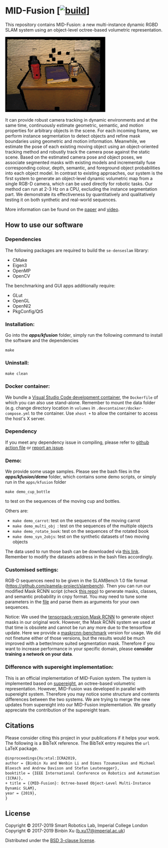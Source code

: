 # MID-Fusion [[![build](https://github.com/smartroboticslab/mid-fusion/workflows/build/badge.svg)](https://github.com/smartroboticslab/mid-fusion/actions)]

This repository contains MID-Fusion: a new multi-instance dynamic RGBD SLAM system using an object-level octree-based volumetric representation.

![MID-Fusion](teaser/midfusion.gif)




It can provide robust camera tracking in dynamic environments and at the same time, continuously estimate geometric, semantic, and motion properties for arbitrary objects in the scene. For each incoming frame, we perform instance segmentation to detect objects and refine mask boundaries using geometric and motion information. Meanwhile, we estimate the pose of each existing moving object using an object-oriented tracking method and robustly track the camera pose against the static scene. Based on the estimated camera pose and object poses, we associate segmented masks with existing models and incrementally fuse corresponding colour, depth, semantic, and foreground object probabilities into each object model. In contrast to existing approaches, our system is the first system to generate an object-level dynamic volumetric map from a single RGB-D camera, which can be used directly for robotic tasks. Our method can run at 2-3 Hz on a CPU, excluding the instance segmentation part. We demonstrate its effectiveness by quantitatively and qualitatively testing it on both synthetic and real-world sequences.



More information can be found on the [paper](https://arxiv.org/pdf/1812.07976.pdf) and [video](https://www.youtube.com/watch?v=gturboNl9gg).

## How to use our software
### Dependencies
The following packages are required to build the `se-denseslam` library:
* CMake 
* Eigen3 
* OpenMP 
* OpenCV

The benchmarking and GUI apps additionally require:
* GLut
* OpenGL
* OpenNI2
* PkgConfig/Qt5

  

### Installation:

Go into the ***apps/kfusion*** folder, simply run the following command to install the software and the dependencies

```
make
```


### Uninstall:

```
make clean
```


### Docker container:
We bundle a [Visual Studio Code development container](https://code.visualstudio.com/docs/remote/containers), the `Dockerfile` of which you can also use stand-alone. Remember to mount the data folder (e.g. change directory location in `volumes` in `.devcontainer/docker-compose.yml` to the container. Use `xhost +` to allow the container to access the host's X server.


### Dependency
If you meet any dependency issue in compiling, please refer to [github action file](https://github.com/smartroboticslab/mid-fusion/blob/master/.github/workflows/main.yml) or [report an issue](https://github.com/smartroboticslab/mid-fusion/issues).


### Demo:

We provide some usage samples. Please see the bash files in the ***apps/kfusion/demo***  folder, which contains some demo scripts, or simply run in the `apps/kfusion` folder

```
make demo_cup_bottle 
```

to test on the sequences of the moving cup and bottles.

Others are:

  * `make demo_carrot`: test on the sequences of the moving carrot
  * `make demo_multi_obj `:  test on the sequences of the multiple objects
  * `make demo_rotate_book`:  test on the sequences of the rotated book
  * `make demo_syn_2objs`: test on the synthetic datasets of two moving objects

The data used to run those bash can be downloaded via [this link](https://drive.google.com/drive/folders/1DmqX59qw_U6YsmkY9aZfZ5y0Dt65N_1x?usp=sharing). Remember to modify the datasets address in the bash files accordingly.

### Customised settings:

  RGB-D sequences need to be given in the SLAMBench 1.0 file format (https://github.com/pamela-project/slambench). Then you can run our modified Mask RCNN script (check [this repo](https://github.com/binbin-xu/maskrcnn_for_midfusion)) to generate masks, classes, and semantic probability in cnpy format. You may need to tune some parameters in the [file](https://github.com/smartroboticslab/mid-fusion/blob/master/apps/kfusion/include/default_parameters.h) and parse them as arguments for your own sequences.

  Notice: We used the [tensorpack-version Mask RCNN](https://github.com/tensorpack/tensorpack/tree/master/examples/FasterRCNN) to generate object masks in our original work. However, the Mask RCNN system we used at that time is obsolete and cannot be run any more due to the tensorflow update. Here we provide a [maskrcnn-benchmark](https://github.com/binbin-xu/maskrcnn_for_midfusion) version for usage. We did not finetune either of those versions, but the results would be much improved with a better/more suited segmentation mask. Therefore if you want to increase performance in your specific domain, please **consider training a network on your data**. 


### Difference with supereight implementation:

  This is an official implementation of MID-Fusion system. The system is implemented based on [supereight](https://github.com/emanuelev/supereight), an octree-based volumetric representation. However, MID-Fusion was developed in parallel with supereight system. Therefore you may notice some structure and contents differences between the two systems. We are trying to merge the new updates from supereight into our MID-Fusion implementation. We greatly appreciate the contribution of the supereight team.



## Citations

Please consider citing this project in your publications if it helps your work. The following is a BibTeX reference. The BibTeX entry requires the `url` LaTeX package.

```
@inproceedings{Xu:etal:ICRA2019,
author = {Binbin Xu and Wenbin Li and Dimos Tzoumanikas and Michael Bloesch and Andrew Davison and Stefan Leutenegger},
booktitle = {IEEE International Conference on Robotics and Automation (ICRA)},
+ title = {{MID-Fusion}: Octree-based Object-Level Multi-Instance Dynamic SLAM},
year = {2019},
}
```

## License
Copyright © 2017-2019 Smart Robotics Lab, Imperial College London \
Copyright © 2017-2019 Binbin Xu (b.xu17@imperial.ac.uk)

Distributed under the [BSD 3-clause license](LICENSE). 
